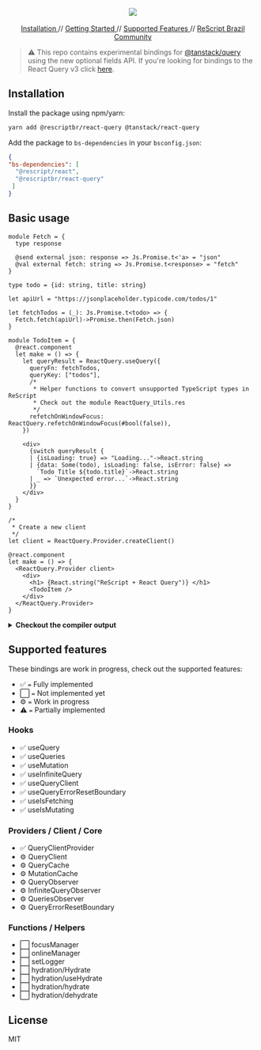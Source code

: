 <p align="center">
  <img src="./assets/logo.svg" /> 
  <br />
  <br />
  <a target="_blank" href="#installation"> Installation </a> //
    <a target="_blank" href="#getting-started"> Getting Started </a> //
    <a target="_blank" href="#supported-features"> Supported Features </a> //
  <a target="_blank" href="https://github.com/rescriptbr"> ReScript Brazil Community </a>
 </p>
 
> :warning: This repo contains experimental bindings for [@tanstack/query](https://tanstack.com/query/v4) using the new optional fields API.
If you're looking for bindings to the React Query v3 click [here](https://github.com/rescriptbr/react-query/tree/v0.0.2).

## Installation

Install the package using npm/yarn:

```sh
yarn add @rescriptbr/react-query @tanstack/react-query
```

Add the package to `bs-dependencies` in your `bsconfig.json`:

```json
{
"bs-dependencies": [
  "@rescript/react",
  "@rescriptbr/react-query"
 ]
}

```
## Basic usage

```rescript
module Fetch = {
  type response

  @send external json: response => Js.Promise.t<'a> = "json"
  @val external fetch: string => Js.Promise.t<response> = "fetch"
}

type todo = {id: string, title: string}

let apiUrl = "https://jsonplaceholder.typicode.com/todos/1"

let fetchTodos = (_): Js.Promise.t<todo> => {
  Fetch.fetch(apiUrl)->Promise.then(Fetch.json)
}

module TodoItem = {
  @react.component
  let make = () => {
    let queryResult = ReactQuery.useQuery({
      queryFn: fetchTodos,
      queryKey: ["todos"],
      /*
       * Helper functions to convert unsupported TypeScript types in ReScript
       * Check out the module ReactQuery_Utils.res
       */
      refetchOnWindowFocus: ReactQuery.refetchOnWindowFocus(#bool(false)),
    })

    <div>
      {switch queryResult {
      | {isLoading: true} => "Loading..."->React.string
      | {data: Some(todo), isLoading: false, isError: false} =>
        `Todo Title ${todo.title}`->React.string
      | _ => `Unexpected error...`->React.string
      }}
    </div>
  }
}

/*
 * Create a new client
 */
let client = ReactQuery.Provider.createClient()

@react.component
let make = () => {
  <ReactQuery.Provider client>
    <div>
      <h1> {React.string("ReScript + React Query")} </h1>
      <TodoItem />
    </div>
  </ReactQuery.Provider>
}
```
<details>
<summary><strong>Checkout the compiler output</strong></summary>
The JavaScript output is simple, very similar to the original API and *almost* zero-cost.

```javascript
// Generated by ReScript, PLEASE EDIT WITH CARE

import * as React from "react";
import * as ReactQuery from "@rescriptbr/react-query/src/ReactQuery.bs.js";
import * as ReactQuery$1 from "react-query";

var Fetch = {};

var apiUrl = "https://jsonplaceholder.typicode.com/todos/1";

function fetchTodos(param) {
  return fetch(apiUrl).then(function (prim) {
    return prim.json();
  });
}

function App$TodoItem(Props) {
  var queryResult = ReactQuery$1.useQuery({
    queryKey: "todos",
    queryFn: fetchTodos,
    refetchOnWindowFocus: ReactQuery.refetchOnWindowFocus({
      NAME: "bool",
      VAL: false,
    }),
  });
  var tmp;
  if (queryResult.isLoading) {
    tmp = "Loading...";
  } else if (queryResult.isError) {
    tmp = "Unexpected error...";
  } else {
    var todo = queryResult.data;
    tmp =
      todo !== undefined ? "Todo Title " + todo.title : "Unexpected error...";
  }
  return React.createElement("div", undefined, tmp);
}

var TodoItem = {
  make: App$TodoItem,
};

var client = new ReactQuery$1.QueryClient();

function App(Props) {
  return React.createElement(ReactQuery$1.QueryClientProvider, {
    client: client,
    children: React.createElement(
      "div",
      undefined,
      React.createElement("h1", undefined, "ReScript + React Query"),
      React.createElement(App$TodoItem, {})
    ),
  });
}

```

</details>

## Supported features
These bindings are work in progress, check out the supported features:

- ✅ `=` Fully implemented
- ⬜ `=` Not implemented yet
- ⚙️ `=` Work in progress
- ⚠️ `=` Partially implemented

### Hooks

- ✅ useQuery 
- ✅ useQueries 
- ✅ useMutation 
- ✅ useInfiniteQuery
- ✅ useQueryClient
- ✅ useQueryErrorResetBoundary
- ✅ useIsFetching
- ✅ useIsMutating

### Providers / Client / Core

- ✅ QueryClientProvider
- ⚙️ QueryClient 
- ⚙️ QueryCache
- ⚙️ MutationCache
- ⚙️ QueryObserver
- ⚙️ InfiniteQueryObserver
- ⚙️ QueriesObserver
- ⚙️ QueryErrorResetBoundary

### Functions / Helpers

- ⬜ focusManager
- ⬜ onlineManager
- ⬜ setLogger
- ⬜ hydration/Hydrate
- ⬜ hydration/useHydrate
- ⬜ hydration/hydrate
- ⬜ hydration/dehydrate

## License
MIT
